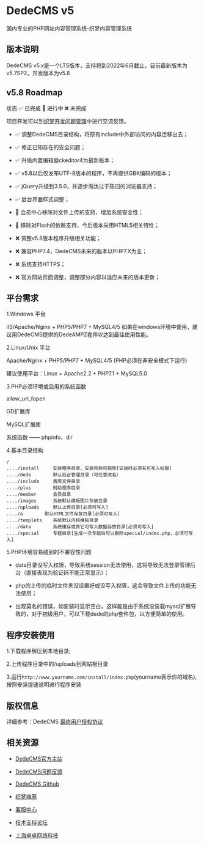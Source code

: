 # DedeCMS v5

国内专业的PHP网站内容管理系统-织梦内容管理系统

## 版本说明

DedeCMS v5.x是一个LTS版本，支持将到2022年6月截止，目前最新版本为v5.7SP2，开发版本为v5.8

## v5.8 Roadmap

状态 ✅ 已完成 🔨 进行中 ❌ 未完成

项目开发可以到[织梦开发问题管理](https://github.com/dedetech/issues)中进行交流反馈。

- ✅ 调整DedeCMS目录结构，将原有include中外部访问的内容迁移出去；

- ✅ 修正已知存在的安全问题；

- ✅ 升级内置编辑器ckeditor4为最新版本；

- ✅ v5.8以后仅发布UTF-8版本的程序，不再提供GBK编码的版本；

- ✅ jQuery升级到3.5.0，并逐步淘汰过于陈旧的浏览器支持；

- ✅ 后台界面样式调整；

- 🔨 会员中心移除对文件上传的支持，增加系统安全性；

- 🔨 移除对Flash的依赖支持，今后版本采用HTML5相关特性；

- ❌ 调整v5.8版本程序升级相关功能；

- ❌ 兼容PHP7.4，DedeCMS未来的版本以PHP7.X为主；

- ❌ 系统支持HTTPS；

- ❌ 官方网站页面调整，调整部分内容以适应未来的版本更新；

## 平台需求

1.Windows 平台

IIS/Apache/Nginx + PHP5/PHP7 + MySQL4/5
如果在windows环境中使用，建议用DedeCMS提供的DedeAMPZ套件以达到最佳使用性能。

2.Linux/Unix 平台

Apache/Nginx + PHP5/PHP7 + MySQL4/5 (PHP必须在非安全模式下运行)

建议使用平台：Linux + Apache2.2 + PHP7.1 + MySQL5.0

3.PHP必须环境或启用的系统函数

allow_url_fopen

GD扩展库

MySQL扩展库

系统函数 —— phpinfo、dir

4.基本目录结构

```
/
..../install     安装程序目录，安装完后可删除[安装时必须有可写入权限]
..../dede        默认后台管理目录（可任意改名）
..../include     类库文件目录
..../plus        附助程序目录
..../member      会员目录
..../images      系统默认模板图片存放目录
..../uploads     默认上传目录[必须可写入]
..../a        默认HTML文件存放目录[必须可写入]
..../templets    系统默认内核模板目录
..../data        系统缓存或其它可写入数据存放目录[必须可写入]
..../special     专题目录[生成一次专题后可以删除special/index.php，必须可写入]
```

5.PHP环境容易碰到的不兼容性问题

  * data目录没写入权限，导致系统session无法使用，这将导致无法登录管理后台（直接表现为验证码不能正常显示）；

  * php的上传的临时文件夹没设置好或没写入权限，这会导致文件上传的功能无法使用；
  
  * 出现莫名的错误，如安装时显示空白，这样能是由于系统没装载mysql扩展导致的，对于初级用户，可以下载dede的php套件包，以方便简单的使用。

## 程序安装使用

1.下载程序解压到本地目录;

2.上传程序目录中的/uploads到网站根目录

3.运行`http://www.yourname.com/install/index.php`(yourname表示你的域名),按照安装提速说明进行程序安装

## 版权信息

详细参考：DedeCMS [最终用户授权协议](./docs/license.txt)

## 相关资源

- [DedeCMS官方主站](http://www.dedecms.com)

- [DedeCMS问题反馈](https://github.com/dedetech/issues)

- [DedeCMS Github](https://github.com/dedetech/)

- [织梦维基](http://docs.dedecms.com)

- [客服中心](http://service.dedecms.com)

- [技术支持论坛](http://bbs.dedecms.com)

- [上海卓卓网络科技](http://www.desdev.cn)